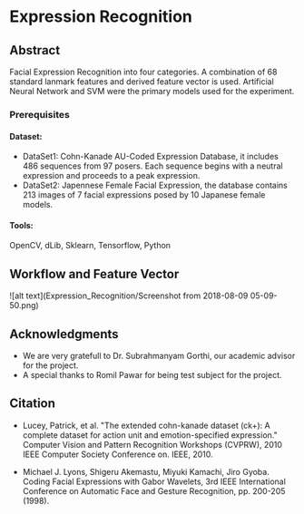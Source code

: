 # Expression Recognition

## Abstract

Facial Expression Recognition into four categories. A combination of 68 standard lanmark features and derived feature vector is used. Artificial Neural Network and SVM were the primary models used for the experiment. 

### Prerequisites
#### Dataset: 
* DataSet1: Cohn-Kanade AU-Coded Expression Database, it includes 486 sequences from 97 posers. Each sequence begins with a neutral expression and proceeds to a peak expression.
* DataSet2: Japennese Female Facial Expression, the database contains 213 images of 7 facial expressions posed by 10 Japanese female models.
#### Tools:
OpenCV,
dLib,
Sklearn,
Tensorflow,
Python

## Workflow and Feature Vector
![alt text](Expression_Recognition/Screenshot from 2018-08-09 05-09-50.png)

## Acknowledgments

* We are very gratefull to Dr. Subrahmanyam Gorthi, our academic advisor for the project.
* A special thanks to Romil Pawar for being test subject for the project.

## Citation
* Lucey, Patrick, et al. "The extended cohn-kanade dataset (ck+): A complete dataset for action unit and emotion-specified expression." Computer Vision and Pattern Recognition Workshops (CVPRW), 2010 IEEE Computer Society Conference on. IEEE, 2010.

* Michael J. Lyons, Shigeru Akemastu, Miyuki Kamachi, Jiro Gyoba.
Coding Facial Expressions with Gabor Wavelets, 3rd IEEE International Conference on Automatic Face and Gesture Recognition, pp. 200-205 (1998).

